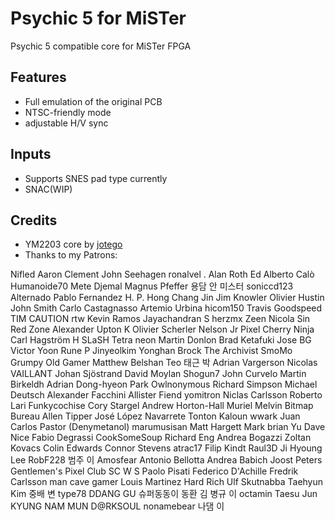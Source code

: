 # Psychic 5 for MiSTer
Psychic 5 compatible core for MiSTer FPGA

## Features
* Full emulation of the original PCB
* NTSC-friendly mode
* adjustable H/V sync


## Inputs
* Supports SNES pad type currently
* SNAC(WIP)

## Credits
* YM2203 core by [jotego]( https://github.com/jotego )
* Thanks to my Patrons:

Nifled
Aaron Clement
John Seehagen
ronalvel .
Alan Roth
Ed
Alberto Calò
Humanoide70 
Mete Djemal
Magnus Pfeffer
용담 안
미스터
soniccd123
Alternado
Pablo Fernandez
H. P.
Hong Chang Jin
Jim Knowler
Olivier Hustin
John Smith
Carlo Castagnasso
Artemio Urbina
hicom150
Travis Goodspeed
TIM CAUTION
rtw 
Kevin Ramos
Jayachandran S
herzmx
Zeen
Nicola
Sin Red Zone
Alexander Upton
K 
Olivier Scherler
Nelson Jr
Pixel Cherry Ninja
Carl Hagström
H SLaSH
Tetra
neon
Martin Donlon
Brad
Ketafuki 
Jose BG
Victor Yoon
Rune P
Jinyeolkim 
Yonghan 
Brock The Archivist
SmoMo
Grumpy Old Gamer
Matthew Belshan
Teo
태근 박
Adrian Vargerson
Nicolas VAILLANT
Johan Sjöstrand
David Moylan
Shogun7 
John Curvelo
Martin Birkeldh
Adrian 
Dong-hyeon Park
Owlnonymous 
Richard Simpson
Michael Deutsch
Alexander Facchini
Allister Fiend
yomitron
Niclas Carlsson
Roberto Lari
Funkycochise
Cory Stargel
Andrew Horton-Hall
Muriel Melvin
Bitmap Bureau
Allen Tipper
José López Navarrete
Tonton Kaloun
wwark 
Juan Carlos Pastor (Denymetanol)
marumusisan 
Matt Hargett
Mark
brian Yu
Dave Nice
Fabio Degrassi
CookSomeSoup
Richard Eng
Andrea Bogazzi
Zoltan Kovacs
Colin Edwards
Connor Stevens
atrac17
Filip Kindt
Raul3D
Ji Hyoung Lee
RobF228
범주 이
Amosfear 
Antonio Bellotta
Andrea Babich
Joost Peters
Gentlemen's Pixel Club
SC
W S
Paolo Pisati
Federico D'Achille
Fredrik Carlsson
man cave gamer
Louis Martinez
Hard Rich
Ulf Skutnabba
Taehyun Kim
중배 변
type78 
DDANG GU
슈퍼동동이
동환 김
병규 이
octamin
Taesu Jun
KYUNG NAM MUN
D@RKSOUL
nonamebear 
나댐 이
